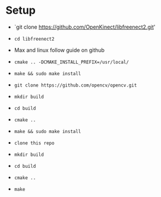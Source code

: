 # Setup
- `git clone https://github.com/OpenKinect/libfreenect2.git'
- `cd libfreenect2`
- Max and linux follow guide on github
- `cmake .. -DCMAKE_INSTALL_PREFIX=/usr/local/`
- `make && sudo make install`

- `git clone https://github.com/opencv/opencv.git`
- `mkdir build`
- `cd build`
- `cmake ..`
- `make && sudo make install`

- `clone this repo`
- `mkdir build`
- `cd build`
- `cmake ..`
- `make`
